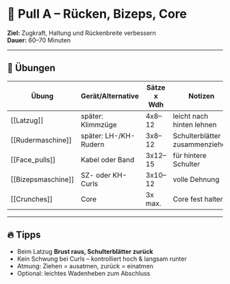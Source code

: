 # 🧲 Pull A – Rücken, Bizeps, Core

**Ziel:** Zugkraft, Haltung und Rückenbreite verbessern  
**Dauer:** 60–70 Minuten  

---

## 🧩 Übungen

| Übung              | Gerät/Alternative     | Sätze x Wdh | Notizen                        |
| ------------------ | --------------------- | ----------- | ------------------------------ |
| [[Latzug]]         | später: Klimmzüge     | 4x8–12      | leicht nach hinten lehnen      |
| [[Rudermaschine]]  | später: LH-/KH-Rudern | 3x8–12      | Schulterblätter zusammenziehen |
| [[Face_pulls]]     | Kabel oder Band       | 3x12–15     | für hintere Schulter           |
| [[Bizepsmaschine]] | SZ- oder KH-Curls     | 3x10–12     | volle Dehnung                  |
| [[Crunches]]       | Core                  | 3x max.     | Core fest halten               |

---

## 🔥 Tipps
- Beim Latzug **Brust raus, Schulterblätter zurück**  
- Kein Schwung bei Curls – kontrolliert hoch & langsam runter  
- Atmung: Ziehen = ausatmen, zurück = einatmen  
- Optional: leichtes Wadenheben zum Abschluss  
